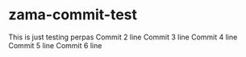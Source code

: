 # zama-commit-test
This is just testing perpas
Commit 2 line
Commit 3 line
Commit 4 line
Commit 5 line
Commit 6 line
